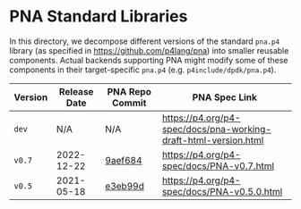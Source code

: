 # PNA Standard Libraries

In this directory, we decompose different versions of the standard `pna.p4` library (as specified in https://github.com/p4lang/pna) into smaller reusable components. Actual backends supporting PNA might modify some of these components in their target-specific `pna.p4` (e.g. `p4include/dpdk/pna.p4`).

| Version | Release Date | PNA Repo Commit | PNA Spec Link |
| ------- | ------------ | -------------- | ------------- |
| `dev` | N/A | N/A | https://p4.org/p4-spec/docs/pna-working-draft-html-version.html |
| `v0.7` | 2022-12-22 | [9aef684](https://github.com/p4lang/pna/tree/9aef684a8d8e4d1d8ea34b4277bfd329f33e2254) | https://p4.org/p4-spec/docs/PNA-v0.7.html |
| `v0.5` | 2021-05-18 | [e3eb99d](https://github.com/p4lang/pna/tree/e3eb99dc7d59f7a031bc672f8cf6c300f3d166fb) | https://p4.org/p4-spec/docs/PNA-v0.5.0.html |
